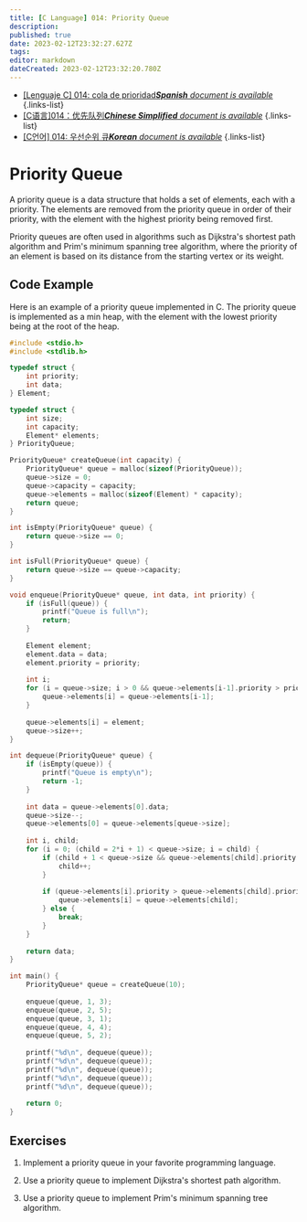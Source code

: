 ```yaml
---
title: [C Language] 014: Priority Queue
description: 
published: true
date: 2023-02-12T23:32:27.627Z
tags: 
editor: markdown
dateCreated: 2023-02-12T23:32:20.780Z
---
```


- [[Lenguaje C] 014: cola de prioridad***Spanish** document is available*](/es/Knowledge-base/Algorithm/c-language-014-priority-queue)
{.links-list}
- [[C语言]014：优先队列***Chinese Simplified** document is available*](/zh/Knowledge-base/Algorithm/c-language-014-priority-queue)
{.links-list}
- [[C언어] 014: 우선순위 큐***Korean** document is available*](/ko/Knowledge-base/Algorithm/c-language-014-priority-queue)
{.links-list}


# Priority Queue

A priority queue is a data structure that holds a set of elements, each with a priority. The elements are removed from the priority queue in order of their priority, with the element with the highest priority being removed first.

Priority queues are often used in algorithms such as Dijkstra's shortest path algorithm and Prim's minimum spanning tree algorithm, where the priority of an element is based on its distance from the starting vertex or its weight.

## Code Example

Here is an example of a priority queue implemented in C. The priority queue is implemented as a min heap, with the element with the lowest priority being at the root of the heap.


```c
#include <stdio.h>
#include <stdlib.h>

typedef struct {
    int priority;
    int data;
} Element;

typedef struct {
    int size;
    int capacity;
    Element* elements;
} PriorityQueue;

PriorityQueue* createQueue(int capacity) {
    PriorityQueue* queue = malloc(sizeof(PriorityQueue));
    queue->size = 0;
    queue->capacity = capacity;
    queue->elements = malloc(sizeof(Element) * capacity);
    return queue;
}

int isEmpty(PriorityQueue* queue) {
    return queue->size == 0;
}

int isFull(PriorityQueue* queue) {
    return queue->size == queue->capacity;
}

void enqueue(PriorityQueue* queue, int data, int priority) {
    if (isFull(queue)) {
        printf("Queue is full\n");
        return;
    }
    
    Element element;
    element.data = data;
    element.priority = priority;
    
    int i;
    for (i = queue->size; i > 0 && queue->elements[i-1].priority > priority; i--) {
        queue->elements[i] = queue->elements[i-1];
    }
    
    queue->elements[i] = element;
    queue->size++;
}

int dequeue(PriorityQueue* queue) {
    if (isEmpty(queue)) {
        printf("Queue is empty\n");
        return -1;
    }
    
    int data = queue->elements[0].data;
    queue->size--;
    queue->elements[0] = queue->elements[queue->size];
    
    int i, child;
    for (i = 0; (child = 2*i + 1) < queue->size; i = child) {
        if (child + 1 < queue->size && queue->elements[child].priority > queue->elements[child+1].priority) {
            child++;
        }
        
        if (queue->elements[i].priority > queue->elements[child].priority) {
            queue->elements[i] = queue->elements[child];
        } else {
            break;
        }
    }
    
    return data;
}

int main() {
    PriorityQueue* queue = createQueue(10);
    
    enqueue(queue, 1, 3);
    enqueue(queue, 2, 5);
    enqueue(queue, 3, 1);
    enqueue(queue, 4, 4);
    enqueue(queue, 5, 2);
    
    printf("%d\n", dequeue(queue));
    printf("%d\n", dequeue(queue));
    printf("%d\n", dequeue(queue));
    printf("%d\n", dequeue(queue));
    printf("%d\n", dequeue(queue));
    
    return 0;
}
```

## Exercises

1. Implement a priority queue in your favorite programming language.

2. Use a priority queue to implement Dijkstra's shortest path algorithm.

3. Use a priority queue to implement Prim's minimum spanning tree algorithm.